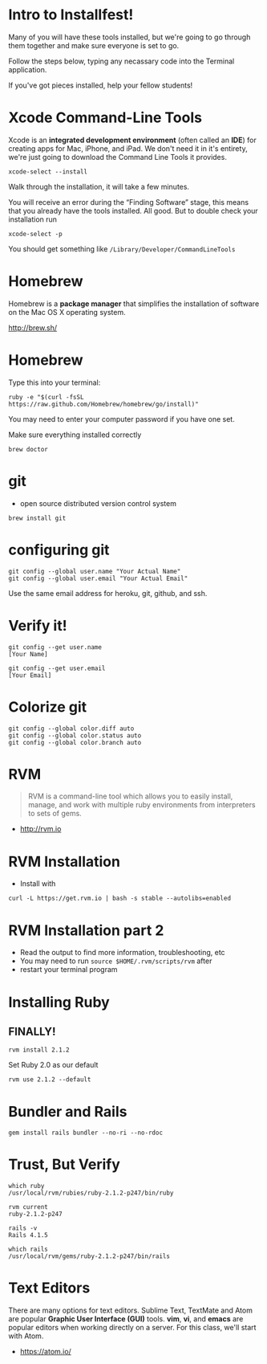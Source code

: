 Intro to Installfest!
=====================

Many of you will have these tools installed, but we're going to go through them together and make sure everyone is set to go.

Follow the steps below, typing any necassary code into the Terminal application.

If you've got pieces installed, help your fellow students!

Xcode Command-Line Tools
========================
Xcode is an **integrated development environment** (often called an **IDE**) for creating apps for Mac, iPhone, and iPad. We don't need it in it's entirety, we're just going to download the Command Line Tools it provides.

```
xcode-select --install
```

Walk through the installation, it will take a few minutes.

You will receive an error during the “Finding Software” stage, this means that you already have the tools installed. All good. But to double check your installation run

```
xcode-select -p
```

You should get something like `/Library/Developer/CommandLineTools`

Homebrew
========
Homebrew is a **package manager** that simplifies the installation of software on the Mac OS X operating system.

http://brew.sh/

Homebrew
========
Type this into your terminal:

```
ruby -e "$(curl -fsSL https://raw.github.com/Homebrew/homebrew/go/install)"
```

You may need to enter your computer password if you have one set.

Make sure everything installed correctly

```
brew doctor
```

git
===
+ open source distributed version control system
```
brew install git
```

configuring git
===============
```
git config --global user.name "Your Actual Name"
git config --global user.email "Your Actual Email"
```

Use the same email address for heroku, git, github, and ssh.

Verify it!
==========
```
git config --get user.name
[Your Name]

git config --get user.email
[Your Email]
```


Colorize git
============
```
git config --global color.diff auto
git config --global color.status auto
git config --global color.branch auto
```
RVM
===
>RVM is a command-line tool which allows you to easily install, manage, and work with multiple ruby environments from interpreters to sets of gems.

+ http://rvm.io

RVM Installation
================

+ Install with

```
curl -L https://get.rvm.io | bash -s stable --autolibs=enabled
```

RVM Installation part 2
=======================
+ Read the output to find more information, troubleshooting, etc
+ You may need to run ```source $HOME/.rvm/scripts/rvm``` after
+ restart your terminal program

Installing Ruby
===============

## FINALLY!

```
rvm install 2.1.2
```

Set Ruby 2.0 as our default

```
rvm use 2.1.2 --default
```


Bundler and Rails
=================

```
gem install rails bundler --no-ri --no-rdoc
```


Trust, But Verify
=================

```
which ruby
/usr/local/rvm/rubies/ruby-2.1.2-p247/bin/ruby
```

```
rvm current
ruby-2.1.2-p247
```

```
rails -v
Rails 4.1.5
```

```
which rails
/usr/local/rvm/gems/ruby-2.1.2-p247/bin/rails
```

Text Editors
============
There are many options for text editors. Sublime Text, TextMate and Atom are popular **Graphic User Interface (GUI)** tools. **vim**, **vi**, and **emacs** are popular editors when working directly on a server. For this class, we'll start with Atom.

+ https://atom.io/
